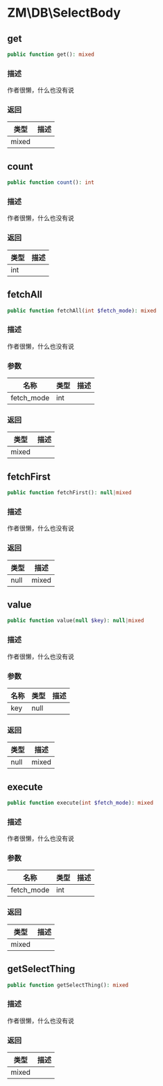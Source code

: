 # ZM\DB\SelectBody

## get

```php
public function get(): mixed
```

### 描述

作者很懒，什么也没有说

### 返回

| 类型 | 描述 |
| ---- | ----------- |
| mixed |  |


## count

```php
public function count(): int
```

### 描述

作者很懒，什么也没有说

### 返回

| 类型 | 描述 |
| ---- | ----------- |
| int |  |


## fetchAll

```php
public function fetchAll(int $fetch_mode): mixed
```

### 描述

作者很懒，什么也没有说

### 参数

| 名称 | 类型 | 描述 |
| -------- | ---- | ----------- |
| fetch_mode | int |  |

### 返回

| 类型 | 描述 |
| ---- | ----------- |
| mixed |  |


## fetchFirst

```php
public function fetchFirst(): null|mixed
```

### 描述

作者很懒，什么也没有说

### 返回

| 类型 | 描述 |
| ---- | ----------- |
| null|mixed |  |


## value

```php
public function value(null $key): null|mixed
```

### 描述

作者很懒，什么也没有说

### 参数

| 名称 | 类型 | 描述 |
| -------- | ---- | ----------- |
| key | null |  |

### 返回

| 类型 | 描述 |
| ---- | ----------- |
| null|mixed |  |


## execute

```php
public function execute(int $fetch_mode): mixed
```

### 描述

作者很懒，什么也没有说

### 参数

| 名称 | 类型 | 描述 |
| -------- | ---- | ----------- |
| fetch_mode | int |  |

### 返回

| 类型 | 描述 |
| ---- | ----------- |
| mixed |  |


## getSelectThing

```php
public function getSelectThing(): mixed
```

### 描述

作者很懒，什么也没有说

### 返回

| 类型 | 描述 |
| ---- | ----------- |
| mixed |  |
